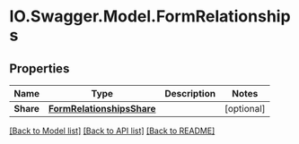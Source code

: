 # IO.Swagger.Model.FormRelationships
## Properties

Name | Type | Description | Notes
------------ | ------------- | ------------- | -------------
**Share** | [**FormRelationshipsShare**](FormRelationshipsShare.md) |  | [optional] 

[[Back to Model list]](../README.md#documentation-for-models) [[Back to API list]](../README.md#documentation-for-api-endpoints) [[Back to README]](../README.md)

